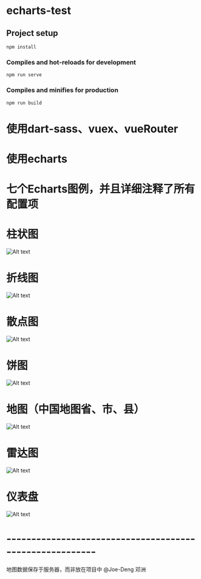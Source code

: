 # echarts-test

## Project setup
```
npm install
```

### Compiles and hot-reloads for development
```
npm run serve
```

### Compiles and minifies for production
```
npm run build
```


# 使用dart-sass、vuex、vueRouter
# 使用echarts


# 七个Echarts图例，并且详细注释了所有配置项
# 柱状图
![Alt text](./static/Bar.png)

# 折线图
![Alt text](./static/Line.png)

# 散点图
![Alt text](./static/Scatter.png)

# 饼图
![Alt text](./static/Pie.png)

# 地图（中国地图省、市、县）
![Alt text](./static/Map.png)

# 雷达图
![Alt text](./static/Radar.png)

# 仪表盘
![Alt text](./static/Gauge.png)

# --------------------------------------------------------
地图数据保存于服务器，而非放在项目中
@Joe-Deng 邓洲

